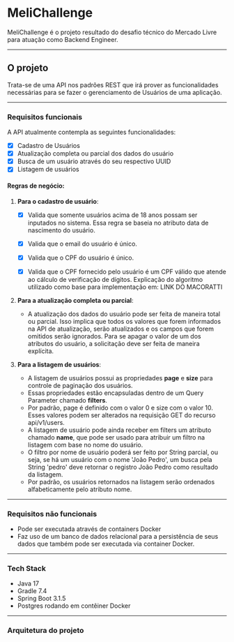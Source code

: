 # MeliChallenge

MeliChallenge é o projeto resultado do desafio técnico do Mercado Livre para atuação como Backend Engineer.

<hr>

## O projeto

Trata-se de uma API nos padrões REST que irá prover as funcionalidades necessárias para se fazer o gerenciamento de Usuários de uma aplicação.
<hr>

### Requisitos funcionais

A API atualmente contempla as seguintes funcionalidades:

- [x] Cadastro de Usuários
- [x] Atualização completa ou parcial dos dados do usuário
- [x] Busca de um usuário através do seu respectivo UUID
- [x] Listagem de usuários

#### Regras de negócio:

1. **Para o cadastro de usuário**:
   - [x] Valida que somente usuários acima de 18 anos possam ser inputados no sistema. Essa regra se baseia no atributo data de nascimento do usuário.
   - [x] Valida que o email do usuário é único.
   - [x] Valida que o CPF do usuário é único.
   - [x] Valida que o CPF fornecido pelo usuário é um CPF válido que atende ao cálculo de verificação de dígitos. Explicação do algoritmo utilizado como base para implementação em: LINK DO MACORATTI

   
2. **Para a atualização completa ou parcial**:
   - A atualização dos dados do usuário pode ser feita de maneira total ou parcial. Isso implica que todos os valores que forem informados na API de atualização, serão atualizados e os campos que forem omitidos serão ignorados. Para se apagar o valor de um dos atributos do usuário, a solicitação deve ser feita de maneira explícita.


3. **Para a listagem de usuários**:
   - A listagem de usuários possui as propriedades **page** e **size** para controle de paginação dos usuários.
   - Essas propriedades estão encapsuladas dentro de um Query Parameter chamado **filters**.
   - Por padrão, page é definido com o valor 0 e size com o valor 10. Esses valores podem ser alterados na requisição GET do recurso api/v1/users. 
   - A listagem de usuário pode ainda receber em filters um atributo chamado **name**, que pode ser usado para atribuir um filtro na listagem com base no nome do usuário.
   - O filtro por nome de usuário poderá ser feito por String parcial, ou seja, se há um usuário com o nome 'João Pedro', um busca pela String 'pedro' deve retornar o registro João Pedro como resultado da listagem.
   - Por padrão, os usuários retornados na listagem serão ordenados alfabeticamente pelo atributo nome.

<hr>

### Requisitos não funcionais

- Pode ser executada através de containers Docker
- Faz uso de um banco de dados relacional para a persistência de seus dados que também pode ser executada via container Docker.

<hr>

### Tech Stack

- Java 17
- Gradle 7.4
- Spring Boot 3.1.5
- Postgres rodando em contêiner Docker 

<hr>

### Arquitetura do projeto

